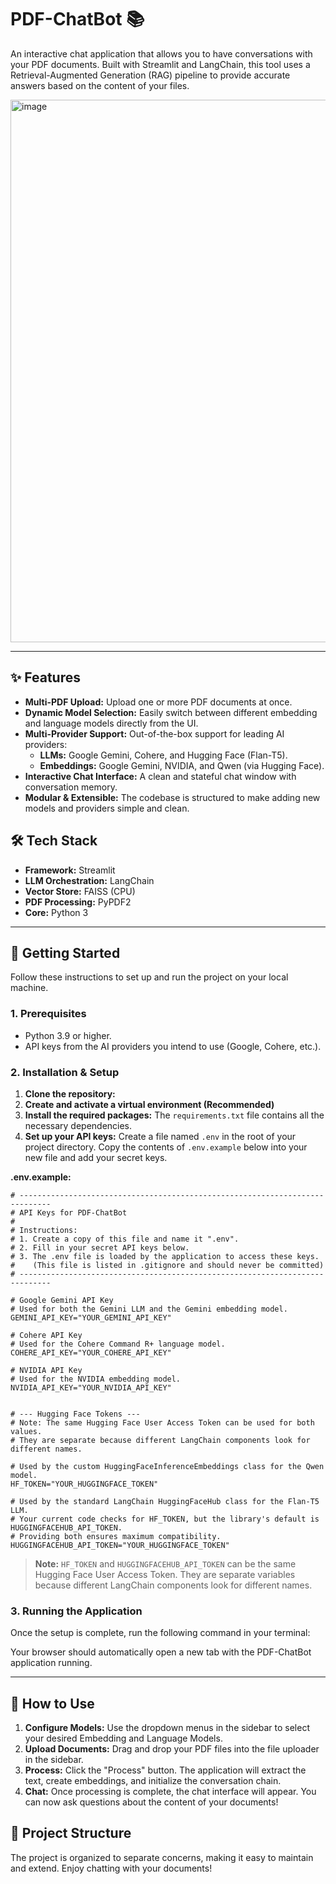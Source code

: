 # PDF-ChatBot 📚

An interactive chat application that allows you to have conversations with your PDF documents. Built with Streamlit and LangChain, this tool uses a Retrieval-Augmented Generation (RAG) pipeline to provide accurate answers based on the content of your files.


<img width="1919" height="868" alt="image" src="https://github.com/user-attachments/assets/516a9f8b-e603-4c4b-9724-cbeadaf9fb2e" />


---

## ✨ Features

*   **Multi-PDF Upload:** Upload one or more PDF documents at once.
*   **Dynamic Model Selection:** Easily switch between different embedding and language models directly from the UI.
*   **Multi-Provider Support:** Out-of-the-box support for leading AI providers:
    *   **LLMs:** Google Gemini, Cohere, and Hugging Face (Flan-T5).
    *   **Embeddings:** Google Gemini, NVIDIA, and Qwen (via Hugging Face).
*   **Interactive Chat Interface:** A clean and stateful chat window with conversation memory.
*   **Modular & Extensible:** The codebase is structured to make adding new models and providers simple and clean.

## 🛠️ Tech Stack

*   **Framework:** Streamlit
*   **LLM Orchestration:** LangChain
*   **Vector Store:** FAISS (CPU)
*   **PDF Processing:** PyPDF2
*   **Core:** Python 3

---

## 🚀 Getting Started

Follow these instructions to set up and run the project on your local machine.

### 1. Prerequisites

*   Python 3.9 or higher.
*   API keys from the AI providers you intend to use (Google, Cohere, etc.).

### 2. Installation & Setup

1. **Clone the repository:**
2. **Create and activate a virtual environment (Recommended)**
3. **Install the required packages:** The `requirements.txt` file contains all the necessary dependencies.
4. **Set up your API keys:** Create a file named `.env` in the root of your project directory. Copy the contents of `.env.example` below into your new file and add your secret keys.

**.env.example:**
```
# -----------------------------------------------------------------------------
# API Keys for PDF-ChatBot
#
# Instructions:
# 1. Create a copy of this file and name it ".env".
# 2. Fill in your secret API keys below.
# 3. The .env file is loaded by the application to access these keys.
#    (This file is listed in .gitignore and should never be committed)
# -----------------------------------------------------------------------------

# Google Gemini API Key
# Used for both the Gemini LLM and the Gemini embedding model.
GEMINI_API_KEY="YOUR_GEMINI_API_KEY"

# Cohere API Key
# Used for the Cohere Command R+ language model.
COHERE_API_KEY="YOUR_COHERE_API_KEY"

# NVIDIA API Key
# Used for the NVIDIA embedding model.
NVIDIA_API_KEY="YOUR_NVIDIA_API_KEY"


# --- Hugging Face Tokens ---
# Note: The same Hugging Face User Access Token can be used for both values.
# They are separate because different LangChain components look for different names.

# Used by the custom HuggingFaceInferenceEmbeddings class for the Qwen model.
HF_TOKEN="YOUR_HUGGINGFACE_TOKEN"

# Used by the standard LangChain HuggingFaceHub class for the Flan-T5 LLM.
# Your current code checks for HF_TOKEN, but the library's default is HUGGINGFACEHUB_API_TOKEN.
# Providing both ensures maximum compatibility.
HUGGINGFACEHUB_API_TOKEN="YOUR_HUGGINGFACE_TOKEN"
```
> **Note:** `HF_TOKEN` and `HUGGINGFACEHUB_API_TOKEN` can be the same Hugging Face User Access Token. They are separate variables because different LangChain components look for different names.

### 3. Running the Application

Once the setup is complete, run the following command in your terminal:

Your browser should automatically open a new tab with the PDF-ChatBot application running.

---

## 📖 How to Use

1.  **Configure Models:** Use the dropdown menus in the sidebar to select your desired Embedding and Language Models.
2.  **Upload Documents:** Drag and drop your PDF files into the file uploader in the sidebar.
3.  **Process:** Click the "Process" button. The application will extract the text, create embeddings, and initialize the conversation chain.
4.  **Chat:** Once processing is complete, the chat interface will appear. You can now ask questions about the content of your documents!

## 📂 Project Structure

The project is organized to separate concerns, making it easy to maintain and extend.
Enjoy chatting with your documents!
